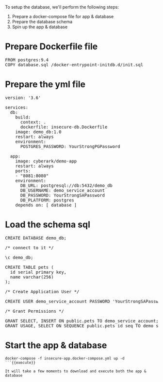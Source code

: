 
To setup the database, we'll perform the following steps:
1. Prepare a docker-compose file for app & database 
2. Prepare the database schema
3. Spin up the app & database 


# Prepare Dockerfile file

<pre class="file" data-filename="insecure-db.Dockerfile" data-target="replace">FROM postgres:9.4
COPY database.sql /docker-entrypoint-initdb.d/init.sql
</pre>


# Prepare the yml file

<pre class="file" data-filename="insecure-app.docker-compose.yml" data-target="replace">version: '3.6'

services:
  db:
    build:
      context: .
      dockerfile: insecure-db.Dockerfile
    image: demo_db:1.0
    restart: always
    environment:
      POSTGRES_PASSWORD: YourStrongPGPassword

  app:
    image: cyberark/demo-app
    restart: always
    ports:
    - "8081:8080"
    environment:
      DB_URL: postgresql://db:5432/demo_db
      DB_USERNAME: demo_service_account
      DB_PASSWORD: YourStrongSAPassword 
      DB_PLATFORM: postgres
    depends_on: [ database ]
</pre>

# Load the schema sql

<pre class="file" data-filename="database.sql" data-target="replace">CREATE DATABASE demo_db;

/* connect to it */

\c demo_db;

CREATE TABLE pets (
  id serial primary key,
  name varchar(256)
);

/* Create Application User */

CREATE USER demo_service_account PASSWORD 'YourStrongSAPassword';

/* Grant Permissions */

GRANT SELECT, INSERT ON public.pets TO demo_service_account;
GRANT USAGE, SELECT ON SEQUENCE public.pets_id_seq TO demo_service_account;
</pre>

# Start the app & database
```
docker-compose -f insecure-app.docker-compose.yml up -d
```{{execute}}

It will take a few moments to download and execute both the app & database
